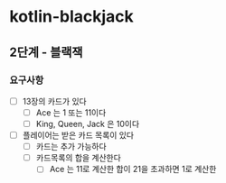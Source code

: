 # kotlin-blackjack

## 2단계 - 블랙잭
### 요구사항
- [ ] 13장의 카드가 있다
    - [ ] Ace 는 1 또는 11이다
    - [ ] King, Queen, Jack 은 10이다
- [ ] 플레이어는 받은 카드 목록이 있다
    - [ ] 카드는 추가 가능하다
    - [ ] 카드목록의 합을 계산한다
        - [ ] Ace 는 11로 계산한 합이 21을 초과하면 1로 계산한  
